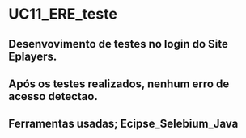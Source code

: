 # UC11_ERE_teste
## Desenvovimento  de testes no login  do Site Eplayers.
## Após os testes realizados, nenhum  erro  de acesso detectao.
## Ferramentas usadas;  Ecipse_Selebium_Java
